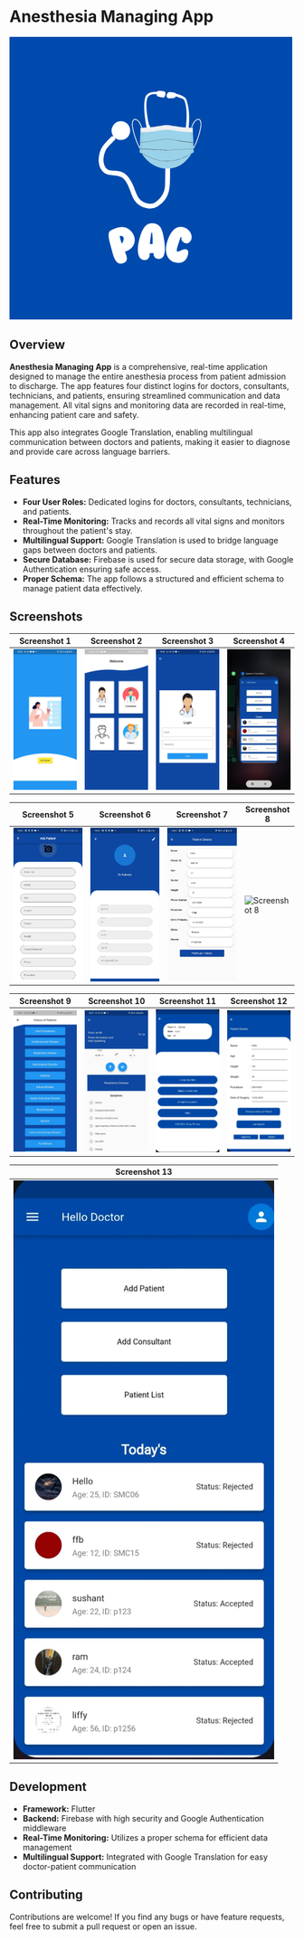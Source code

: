 # Anesthesia Managing App

![Anesthesia Managing App](https://github.com/sai12092003/Anesthesia-DoctorApp/blob/main/PUFF.png?raw=true)

## Overview

**Anesthesia Managing App** is a comprehensive, real-time application designed to manage the entire anesthesia process from patient admission to discharge. The app features four distinct logins for doctors, consultants, technicians, and patients, ensuring streamlined communication and data management. All vital signs and monitoring data are recorded in real-time, enhancing patient care and safety.

This app also integrates Google Translation, enabling multilingual communication between doctors and patients, making it easier to diagnose and provide care across language barriers.

## Features

- **Four User Roles:** Dedicated logins for doctors, consultants, technicians, and patients.
- **Real-Time Monitoring:** Tracks and records all vital signs and monitors throughout the patient's stay.
- **Multilingual Support:** Google Translation is used to bridge language gaps between doctors and patients.
- **Secure Database:** Firebase is used for secure data storage, with Google Authentication ensuring safe access.
- **Proper Schema:** The app follows a structured and efficient schema to manage patient data effectively.

## Screenshots

| Screenshot 1 | Screenshot 2 | Screenshot 3 | Screenshot 4 |
|--------------|--------------|--------------|--------------|
| ![Screenshot 1](https://github.com/sai12092003/Anesthesia-DoctorApp/blob/main/1.jpeg?raw=true) | ![Screenshot 2](https://github.com/sai12092003/Anesthesia-DoctorApp/blob/main/2.jpeg?raw=true) | ![Screenshot 3](https://github.com/sai12092003/Anesthesia-DoctorApp/blob/main/3.jpeg?raw=true) | ![Screenshot 4](https://github.com/sai12092003/Anesthesia-DoctorApp/blob/main/4.jpeg?raw=true) |

| Screenshot 5 | Screenshot 6 | Screenshot 7 | Screenshot 8 |
|--------------|--------------|--------------|--------------|
| ![Screenshot 5](https://github.com/sai12092003/Anesthesia-DoctorApp/blob/main/5.jpeg?raw=true) | ![Screenshot 6](https://github.com/sai12092003/Anesthesia-DoctorApp/blob/main/6.jpeg?raw=true) | ![Screenshot 7](https://github.com/sai12092003/Anesthesia-DoctorApp/blob/main/7.jpeg?raw=true) | ![Screenshot 8](https://github.com/sai12092003/Anesthesia-DoctorApp/blob/main/8.jpeg?raw=true) |

| Screenshot 9 | Screenshot 10 | Screenshot 11 | Screenshot 12 |
|--------------|--------------|--------------|--------------|
| ![Screenshot 9](https://github.com/sai12092003/Anesthesia-DoctorApp/blob/main/9.jpeg?raw=true) | ![Screenshot 10](https://github.com/sai12092003/Anesthesia-DoctorApp/blob/main/10.jpeg?raw=true) | ![Screenshot 11](https://github.com/sai12092003/Anesthesia-DoctorApp/blob/main/11.jpeg?raw=true) | ![Screenshot 12](https://github.com/sai12092003/Anesthesia-DoctorApp/blob/main/12.jpeg?raw=true) |

| Screenshot 13 |
|--------------|
| ![Screenshot 13](https://github.com/sai12092003/Anesthesia-DoctorApp/blob/main/13.jpeg?raw=true) |

## Development

- **Framework:** Flutter
- **Backend:** Firebase with high security and Google Authentication middleware
- **Real-Time Monitoring:** Utilizes a proper schema for efficient data management
- **Multilingual Support:** Integrated with Google Translation for easy doctor-patient communication

## Contributing

Contributions are welcome! If you find any bugs or have feature requests, feel free to submit a pull request or open an issue.

